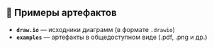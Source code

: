 ## 🧩 Примеры артефактов

- **`draw.io`** — исходники диаграмм (в формате `.drawio`)
- **`examples`** — артефакты в общедоступном виде (.pdf, .png и др.)
